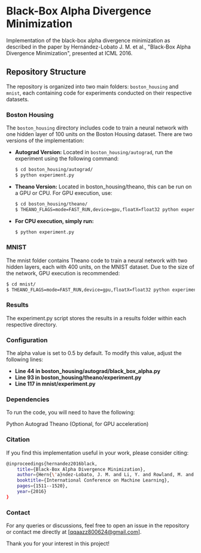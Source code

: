 # Black-Box Alpha Divergence Minimization

Implementation of the black-box alpha divergence minimization as described in the paper by Hernández-Lobato J. M. et al., "Black-Box Alpha Divergence Minimization", presented at ICML 2016.

## Repository Structure

The repository is organized into two main folders: `boston_housing` and `mnist`, each containing code for experiments conducted on their respective datasets.

### Boston Housing

The `boston_housing` directory includes code to train a neural network with one hidden layer of 100 units on the Boston Housing dataset. There are two versions of the implementation:

- **Autograd Version:** Located in `boston_housing/autograd`, run the experiment using the following command:

  ```sh
  $ cd boston_housing/autograd/
  $ python experiment.py

- **Theano Version:** Located in boston_housing/theano, this can be run on a GPU or CPU. For GPU execution, use:

  ```sh
  $ cd boston_housing/theano/
  $ THEANO_FLAGS=mode=FAST_RUN,device=gpu,floatX=float32 python experiment.py

- **For CPU execution, simply run:**
  ```sh
  $ python experiment.py

### MNIST
The mnist folder contains Theano code to train a neural network with two hidden layers, each with 400 units, on the MNIST dataset. Due to the size of the network, GPU execution is recommended:

```sh
$ cd mnist/
$ THEANO_FLAGS=mode=FAST_RUN,device=gpu,floatX=float32 python experiment.py
```

### Results
The experiment.py script stores the results in a results folder within each respective directory.

### Configuration
The alpha value is set to 0.5 by default. To modify this value, adjust the following lines:

- **Line 44 in boston_housing/autograd/black_box_alpha.py**
- **Line 93 in boston_housing/theano/experiment.py**
- **Line 117 in mnist/experiment.py**

### Dependencies
To run the code, you will need to have the following:

Python
Autograd
Theano (Optional, for GPU acceleration)

### Citation
If you find this implementation useful in your work, please consider citing:

```sh
@inproceedings{hernandez2016black,
    title={Black-Box Alpha Divergence Minimization},
    author={Hern{\'a}ndez-Lobato, J. M. and Li, Y. and Rowland, M. and Bui, T. D. and Hern{\'a}ndez-Lobato, D. and Turner, R. E.},
    booktitle={International Conference on Machine Learning},
    pages={1511--1520},
    year={2016}
}
```

### Contact
For any queries or discussions, feel free to open an issue in the repository or contact me directly at [qqaazz800624@gmail.com].

Thank you for your interest in this project!